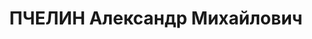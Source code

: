 ---
title: ПЧЕЛИН Александр Михайлович
description: "Род. в 1903, член ВКП(б) с 1925, 1-й секретарь Середского РК ВКП(б)\
  \ член Ивановского ОК ВКП(б), делегат XVII съезда ВКП(б) \n Арестован 08.08.1937\
  \ Приговорен ВК ВС СССР 22.11.1937 к ВМН, расстрелян 23.11.1937"
---